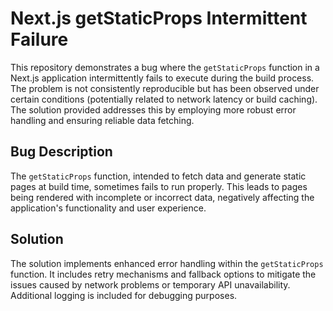 # Next.js getStaticProps Intermittent Failure

This repository demonstrates a bug where the `getStaticProps` function in a Next.js application intermittently fails to execute during the build process. The problem is not consistently reproducible but has been observed under certain conditions (potentially related to network latency or build caching).  The solution provided addresses this by employing more robust error handling and ensuring reliable data fetching.

## Bug Description

The `getStaticProps` function, intended to fetch data and generate static pages at build time, sometimes fails to run properly. This leads to pages being rendered with incomplete or incorrect data, negatively affecting the application's functionality and user experience.

## Solution

The solution implements enhanced error handling within the `getStaticProps` function.  It includes retry mechanisms and fallback options to mitigate the issues caused by network problems or temporary API unavailability.  Additional logging is included for debugging purposes.